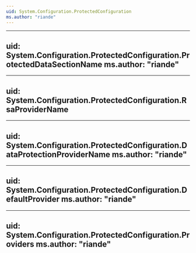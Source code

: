 ```yaml
---
uid: System.Configuration.ProtectedConfiguration
ms.author: "riande"
---
```


---
uid: System.Configuration.ProtectedConfiguration.ProtectedDataSectionName
ms.author: "riande"
---

---
uid: System.Configuration.ProtectedConfiguration.RsaProviderName
---

---
uid: System.Configuration.ProtectedConfiguration.DataProtectionProviderName
ms.author: "riande"
---

---
uid: System.Configuration.ProtectedConfiguration.DefaultProvider
ms.author: "riande"
---

---
uid: System.Configuration.ProtectedConfiguration.Providers
ms.author: "riande"
---
